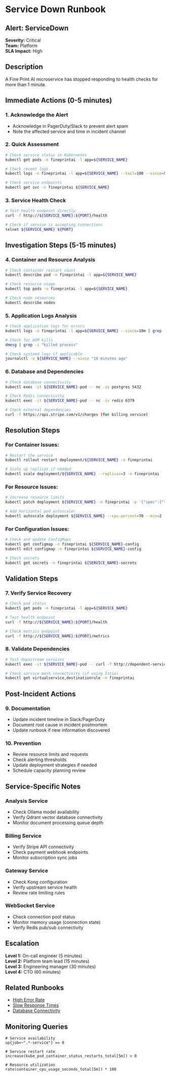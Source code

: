 # Service Down Runbook

## Alert: ServiceDown

**Severity:** Critical  
**Team:** Platform  
**SLA Impact:** High

## Description
A Fine Print AI microservice has stopped responding to health checks for more than 1 minute.

## Immediate Actions (0-5 minutes)

### 1. Acknowledge the Alert
- Acknowledge in PagerDuty/Slack to prevent alert spam
- Note the affected service and time in incident channel

### 2. Quick Assessment
```bash
# Check service status in Kubernetes
kubectl get pods -n fineprintai -l app=${SERVICE_NAME}

# Check recent logs
kubectl logs -n fineprintai -l app=${SERVICE_NAME} --tail=100 --since=5m

# Check service endpoints
kubectl get svc -n fineprintai ${SERVICE_NAME}
```

### 3. Service Health Check
```bash
# Test health endpoint directly
curl -f http://${SERVICE_NAME}:${PORT}/health

# Check if service is accepting connections
telnet ${SERVICE_NAME} ${PORT}
```

## Investigation Steps (5-15 minutes)

### 4. Container and Resource Analysis
```bash
# Check container restart count
kubectl describe pod -n fineprintai -l app=${SERVICE_NAME}

# Check resource usage
kubectl top pods -n fineprintai -l app=${SERVICE_NAME}

# Check node resources
kubectl describe nodes
```

### 5. Application Logs Analysis
```bash
# Check application logs for errors
kubectl logs -n fineprintai -l app=${SERVICE_NAME} --since=10m | grep -i error

# Check for OOM kills
dmesg | grep -i "killed process"

# Check systemd logs if applicable
journalctl -u ${SERVICE_NAME} --since "10 minutes ago"
```

### 6. Database and Dependencies
```bash
# Check database connectivity
kubectl exec -it ${SERVICE_NAME}-pod -- nc -zv postgres 5432

# Check Redis connectivity  
kubectl exec -it ${SERVICE_NAME}-pod -- nc -zv redis 6379

# Check external dependencies
curl -f https://api.stripe.com/v1/charges (for billing service)
```

## Resolution Steps

### For Container Issues:
```bash
# Restart the service
kubectl rollout restart deployment/${SERVICE_NAME} -n fineprintai

# Scale up replicas if needed
kubectl scale deployment/${SERVICE_NAME} --replicas=3 -n fineprintai
```

### For Resource Issues:
```bash
# Increase resource limits
kubectl patch deployment ${SERVICE_NAME} -n fineprintai -p '{"spec":{"template":{"spec":{"containers":[{"name":"${SERVICE_NAME}","resources":{"limits":{"memory":"2Gi","cpu":"1000m"}}}]}}}}'

# Add horizontal pod autoscaler
kubectl autoscale deployment ${SERVICE_NAME} --cpu-percent=70 --min=2 --max=10 -n fineprintai
```

### For Configuration Issues:
```bash
# Check and update ConfigMaps
kubectl get configmap -n fineprintai ${SERVICE_NAME}-config
kubectl edit configmap -n fineprintai ${SERVICE_NAME}-config

# Check secrets
kubectl get secrets -n fineprintai ${SERVICE_NAME}-secrets
```

## Validation Steps

### 7. Verify Service Recovery
```bash
# Check pod status
kubectl get pods -n fineprintai -l app=${SERVICE_NAME}

# Test health endpoint
curl -f http://${SERVICE_NAME}:${PORT}/health

# Check metrics endpoint
curl -f http://${SERVICE_NAME}:${PORT}/metrics
```

### 8. Validate Dependencies
```bash
# Test downstream services
kubectl exec -it ${SERVICE_NAME}-pod -- curl -f http://dependent-service/health

# Check service mesh connectivity (if using Istio)
kubectl get virtualservice,destinationrule -n fineprintai
```

## Post-Incident Actions

### 9. Documentation
- Update incident timeline in Slack/PagerDuty
- Document root cause in incident postmortem
- Update runbook if new information discovered

### 10. Prevention
- Review resource limits and requests
- Check alerting thresholds
- Update deployment strategies if needed
- Schedule capacity planning review

## Service-Specific Notes

### Analysis Service
- Check Ollama model availability
- Verify Qdrant vector database connectivity
- Monitor document processing queue depth

### Billing Service  
- Verify Stripe API connectivity
- Check payment webhook endpoints
- Monitor subscription sync jobs

### Gateway Service
- Check Kong configuration
- Verify upstream service health
- Review rate limiting rules

### WebSocket Service
- Check connection pool status
- Monitor memory usage (connection state)
- Verify Redis pub/sub connectivity

## Escalation

**Level 1:** On-call engineer (5 minutes)  
**Level 2:** Platform team lead (15 minutes)  
**Level 3:** Engineering manager (30 minutes)  
**Level 4:** CTO (60 minutes)

## Related Runbooks
- [High Error Rate](./high-error-rate.md)
- [Slow Response Times](./slow-response.md)
- [Database Connectivity](./database-issues.md)

## Monitoring Queries

```promql
# Service availability
up{job=~".*-service"} == 0

# Service restart rate
increase(kube_pod_container_status_restarts_total[5m]) > 0

# Resource utilization
rate(container_cpu_usage_seconds_total[5m]) * 100
```